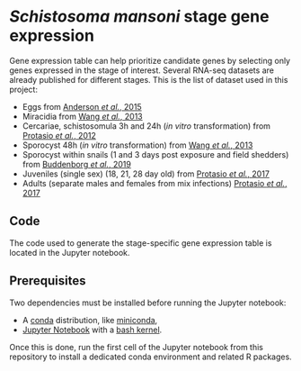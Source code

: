 # *Schistosoma mansoni* stage gene expression

Gene expression table can help prioritize candidate genes by selecting only genes expressed in the stage of interest. Several RNA-seq datasets are already published for different stages. This is the list of dataset used in this project:
* Eggs from [Anderson *et al.*, 2015](https://doi.org/10.1371/journal.pntd.0004334)
* Miracidia from [Wang *et al.*, 2013](https://doi.org/10.7554/eLife.00768.001)
* Cercariae, schistosomula 3h and 24h (*in vitro* transformation) from [Protasio *et al.*, 2012](https://doi.org/10.1371/journal.pntd.0001455)
* Sporocyst 48h (*in vitro* transformation) from [Wang *et al.*, 2013](https://doi.org/10.7554/eLife.00768.001)
* Sporocyst within snails (1 and 3 days post exposure and field shedders) from [Buddenborg *et al.*, 2019](https://doi.org/10.1371/journal.pntd.0007013)
* Juveniles (single sex) (18, 21, 28 day old) from [Protasio *et al.*, 2017](https://doi.org/10.1371/journal.pntd.0005559)
* Adults (separate males and females from mix infections) [Protasio *et al.*, 2017](https://doi.org/10.1371/journal.pntd.0005559)

## Code

The code used to generate the stage-specific gene expression table is located in the Jupyter notebook.

## Prerequisites

Two dependencies must be installed before running the Jupyter notebook:
* A [conda](https://docs.conda.io/en/latest/) distribution, like [miniconda](https://docs.conda.io/en/latest/miniconda.html),
* [Jupyter Notebook](https://jupyter.readthedocs.io/en/latest/install.html) with a [bash kernel](https://github.com/takluyver/bash_kernel).

Once this is done, run the first cell of the Jupyter notebook from this repository to install a dedicated conda environment and related R packages.
